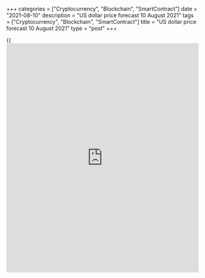 +++
categories = ["Cryptocurrency", "Blockchain", "SmartContract"]
date = "2021-08-10"
description = "US dollar price forecast 10 August 2021"
tags = ["Cryptocurrency", "Blockchain", "SmartContract"]
title = "US dollar price forecast 10 August 2021"
type = "post"
+++

{{<iframe id="large-banner" src="https://www.bounty.group/#slide=19.0" width="100%" height="600" scrolling="no" style="border: 0px solid rgb(216, 221, 230); border-radius: 3px;">}}

2021-08-10

2021-08-10

Dollar: from irony to sarcasm. Forecast as of 10.08.2021Dmitri Demidenko

If in the first half of the year the greenback watched with irony the
attempts of [EURUSD][1] bulls to break out to level 1.25, then after the
June Fed meeting its smile looks sarcastic. Resistance is useless, it's
time for opponents to surrender! Let us discuss the Forex outlook and
make up a trading plan.

## Monthly US dollar fundamental forecast

Economic cycles tend to repeat, but how different recessions and
recoveries can be! In 2000-2018, the number of unemployed exceeded the
number of vacancies, now the opposite is true. In 2013, when the topic
of QE tapering was first raised, Treasury yields began to grow at a
tremendous pace, in 2021 rates during its rally turned out to be
unprofitable. In 2015, as the Fed tightened monetary [policy](https://www.fintechee.com/policy/), the
derivatives market signaled that the rate would rise faster than FOMC
officials said. In August, despite the statements of the central bank's
hawks, [investor](https://www.fintechee.com/tutorial-for-forex-trading/investor-mode/)s are in no hurry to abandon the idea of ​​increasing
borrowing costs in 2023. All the more surprising is the fact that the
dollar smile theory works!

During a recession, the greenback smiles. It grows as a safe-haven
currency, then falls due to massive monetary stimulus from the Fed, and
a little later strengthens again, as the US economy begins to outpace
the world. An important factor is the Fed's reaction to economy's
dynamics. Dallas Fed President Robert Kaplan said that it will take
eight months to taper QE. The head of the Atlanta Fed, Rafael Bostic,
argues that the process of withdrawing monetary stimulus could go
faster, and the rate should be raised in 2022. Boston Fed boss, Eric
Rosengren, believes that the central bank must announce a $120 billion
program cut in September.

Based on all of the above facts, the slowness of the derivatives market
looks surprising. EURUSD futures continue to signal that the first act
of monetary restriction will take place in 2023, and CME derivatives
only give a 65% chance of a Fed rate hike in 2022.

### Dynamics of the probability of the Fed rate change in 2022



 _Source: CME Group._

It should be noted that before the release of the July US employment
data, the odds were fifty-fifty. Their growth is the key to further US
dollar strengthening.

Until recently, the yield on Treasury bonds created problems for the
greenback. However, the Treasury yield's 5-day rally contributed to the
fall of EURUSD price to a 4-month low. In early 2021 there was a lot of
talk about a repeat of the 2013 taper tantrum. Treasuries were selling
out on expectations of the Fed's signals about QE tapering, however,
widening of shorts to multi-year highs created problems for traders, as
a result of which increased demand for bonds led to losses. And only now
there are adequate conditions for a rally in debt yields: the Fed is
hawkish and there are doubts that high inflation will be temporary.

The release of US consumer price data for July could trigger an increase
in Treasury rates and raise the likelihood that the first act of the
Fed's monetary restriction will take place in 2022. Despite the fact
that Bloomberg experts expect a slowdown in CPI from 5.4% to 5.3%,
inflation will continue to rise, which indicates that its target has
been fulfilled, according to a number of FOMC members.

### Monthly [EURUSD][2] trading plan

The dollar smile theory, belief in treasury yields growth, and the Fed
rate hike in 2022 allow me to be confident in [EURUSD][1] shorts entered
at levels [1.1915][3] and [1.188][4]. The pair is confidently moving
towards the targets at 1.1715, 1.166, and 1.158. Use corrections to
enter sales.



## Price chart of EURUSD in real time mode

The content of this article reflects the author’s opinion and does not
necessarily reflect the official position of LiteForex. The material
published on this page is provided for informational purposes only and
should not be considered as the provision of investment advice for the
purposes of Directive 2004/39/EC.

Rate this article:

{{value}}

( {{count}} {{title}} )

   1. my.liteforex.com/trading/chart?symbol=EURUSD&returnUrl=true
   2. my.liteforex.com/trading/chart?symbol=EURUSD&returnUrl=true
   3. lite.forex/blog/analysts-opinions/dollar-nothing-lasts-longer-than-the-temporary-forecast-as-of-28062021/
   4. lite.forex/blog/analysts-opinions/dollar-doesnt-take-words-forecast-as-of-30072021/